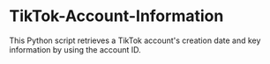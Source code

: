 # TikTok-Account-Information
This Python script retrieves a TikTok account's creation date and key information by using the account ID.
